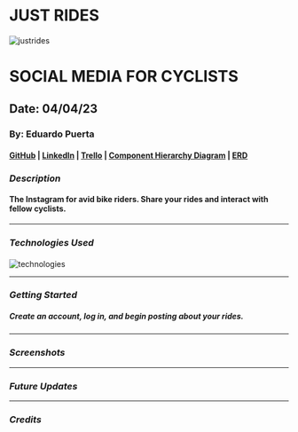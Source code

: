 # JUST RIDES

####

![justrides](https://e0.pxfuel.com/wallpapers/200/30/desktop-wallpaper-bicycle-racing-bicycles.jpg)

# SOCIAL MEDIA FOR CYCLISTS

## Date: 04/04/23

### By: Eduardo Puerta

#### [GitHub](https://github.com/eduardopuerta9) | [LinkedIn](https://www.linkedin.com/in/eduardo-puerta-0a7707265/) | [Trello](https://trello.com/b/SioR3Sem/just-rides) | [Component Hierarchy Diagram](https://lucid.app/lucidchart/ed4f5611-dd93-4aaf-92c9-5a263cd7c92e/edit?view_items=qZrI5zCtwf4Y&invitationId=inv_bc174fde-1014-4740-9151-e0de3b6fa132) | [ERD](https://drive.google.com/file/d/11Eo0ZEDTdXXtyZkAZFOzj4cKkKHcfA-U/view?usp=sharing)

### **_Description_**

#### The Instagram for avid bike riders. Share your rides and interact with fellow cyclists.

---

### **_Technologies Used_**

####

![technologies](https://miro.medium.com/v2/resize:fit:1200/1*ptqverAyBpdfUDhrs2g_3A.jpeg)

---

### **_Getting Started_**

##### Create an account, log in, and begin posting about your rides.

---

### **_Screenshots_**




---

### **_Future Updates_**

---

### **_Credits_**
